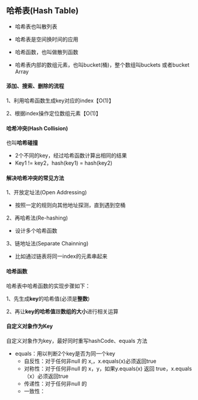 ## 哈希表(Hash Table)

* 哈希表也叫散列表

* 哈希表是空间换时间的应用

* 哈希函数，也叫做散列函数

* 哈希表内部的数组元素，也叫bucket(桶)，整个数组叫buckets 或者bucket Array

#### 添加、搜索、删除的流程

1、利用哈希函数生成key对应的index【O(1)】

2、根据index操作定位数组元素【O(1)】

#### 哈希冲突(Hash Collision)

也叫**哈希碰撞**

* 2个不同的key，经过哈希函数计算出相同的结果
* Key1 != key2，hash(key1) = hash(key2)

#### 解决哈希冲突的常见方法

1、开放定址法(Open Addressing)

* 按照一定的规则向其他地址探测，直到遇到空桶

2、再哈希法(Re-hashing)

* 设计多个哈希函数

3、链地址法(Separate Chainning)

* 比如通过链表将同一index的元素串起来

#### 哈希函数

哈希表中哈希函数的实现步骤如下：

1、先生成**key**的哈希值(必须是**整数**)

2、再让**key的哈希值**跟**数组的大小**进行相关运算





#### 自定义对象作为Key

自定义对象作为key，最好同时重写hashCode、equals 方法

* equals：用以判断2个key是否为同一个key
  * 自反性：对于任何非null 的 x,，x.equals(x)必须返回true
  * 对称性：对于任何非null 的 x，y，如果y.equals(x) 返回 true，x.equals（x）必须返回true
  * 传递性：对于任何非null 的
  * 一致性：
